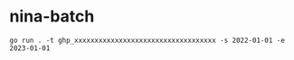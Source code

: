 # nina-batch

```shell
go run . -t ghp_xxxxxxxxxxxxxxxxxxxxxxxxxxxxxxxxxxx -s 2022-01-01 -e 2023-01-01
```